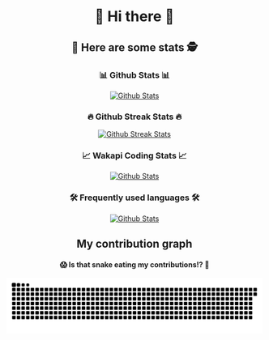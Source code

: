 <div align="center">
  <h1>👋 Hi there 👋</h1>
  
  <h2>🐶 Here are some stats 🕵️</h2>
  
  <h3>📊 Github Stats 📊</h3>
  <p>
    <a href="https://github.com/anuraghazra/github-readme-stats" >
      <img src="https://ore-no-github-readme-stats.vercel.app/api?username=AlexandroPerez&show_icons=true&include_all_commits=true&count_private=true&theme=nord"
           alt="Github Stats" />
    </a>
  </p>
  
  <h3>🔥 Github Streak Stats 🔥</h3>
  <p>
    <a href="https://github.com/denvercoder1/github-readme-streak-stats">
      <img src="https://github-readme-streak-stats.herokuapp.com?user=AlexandroPerez&theme=nord"
           alt="Github Streak Stats" />
    </a>
  </p>
  
  <h3> 📈 Wakapi Coding Stats 📈</h3>
  <p>
    <a href="https://github.com/anuraghazra/github-readme-stats" >
      <img src="https://ore-no-github-readme-stats.vercel.app/api/wakatime?username=alex&api_domain=arges.feralhosting.com/harimakenji/wakapi/&range=last_7_days&layout=compact&custom_title=Last%207%20Days&theme=nord"
           alt="Github Stats" />
    </a>
  </p>
  
  <h3>🛠️ Frequently used languages 🛠️</h3>
  <p>
    <a href="https://github.com/anuraghazra/github-readme-stats" >
      <img src="https://ore-no-github-readme-stats.vercel.app/api/top-langs/?username=AlexandroPerez&layout=compact&theme=nord&hide_title=true"
           alt="Github Stats" />
    </a>
  </p>
  
  <!--
  <h3>🏆 Github trophies 🏆</h3>
  <p>
    <a href="https://github.com/ryo-ma/github-profile-trophy">
      <img src="https://github-profile-trophy.vercel.app/?username=AlexandroPerez&column=3&theme=nord&margin-w=10&margin-h=10" 
         alt="Profile Trophies" />
    </a>
  </p>
  -->
  <h2>My contribution graph</h3>
  <h4>😱 Is that snake eating my contributions!? 🐍</h4>
  
  <a href="https://github.com/marketplace/actions/generate-snake-game-from-github-contribution-grid">
    <img src="https://github.com/AlexandroPerez/AlexandroPerez/blob/output/github-contribution-grid-snake.svg" 
       alt="Contribution eating Snake" />
  </a>
  
</div>



<!--
**AlexandroPerez/AlexandroPerez** is a ✨ _special_ ✨ repository because its `README.md` (this file) appears on your GitHub profile.

Here are some ideas to get you started:

- 🔭 I’m currently working on ...
- 🌱 I’m currently learning ...
- 👯 I’m looking to collaborate on ...
- 🤔 I’m looking for help with ...
- 💬 Ask me about ...
- 📫 How to reach me: ...
- 😄 Pronouns: ...
- ⚡ Fun fact: ...
-->
